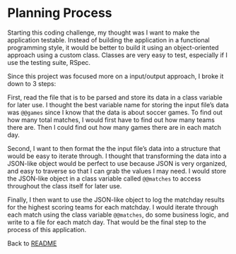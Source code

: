 # Planning Process

Starting this coding challenge, my thought was I want to make the application testable. Instead of building the application in a functional programming style, it would be better to build it using an object-oriented approach using a custom class. Classes are very easy to test, especially if I use the testing suite, RSpec.

Since this project was focused more on a input/output approach, I broke it down to 3 steps:

First, read the file that is to be parsed and store its data in a class variable for later use. I thought the best variable name for storing the input file’s data was `@@games` since I know that the data is about soccer games. To find out how many total matches, I would first have to find out how many teams there are. Then I could find out how many games there are in each match day.

Second, I want to then format the the input file’s data into a structure that would be easy to iterate through. I thought that transforming the data into a JSON-like object would be perfect to use because JSON is very organized, and easy to traverse so that I can grab the values I may need. I would store the JSON-like object in a class variable called `@@matches` to access throughout the class itself for later use.

Finally, I then want to use the JSON-like object to log the matchday results for the highest scoring teams for each matchday. I would iterate through each match using the class variable `@@matches`, do some business logic, and write to a file for each match day. That would be the final step to the process of this application.

Back to [README](README.md)
